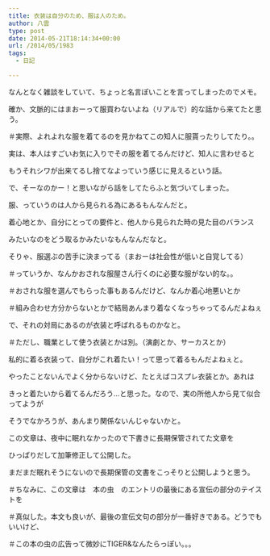 ```yaml
---
title: 衣装は自分のため、服は人のため。
author: 八雲
type: post
date: 2014-05-21T18:14:34+00:00
url: /2014/05/1983
tags:
  - 日記

---
```

なんとなく雑談をしていて、ちょっと名言ぽいことを言ってしまったのでメモ。
  
確か、文脈的にはまおーって服買わないよね（リアルで）的な話から来てたと思う。
  
＃実際、よれよれな服を着てるのを見かねてこの知人に服貰ったりしてたり。。

実は、本人はすごいお気に入りでその服を着てるんだけど、知人に言わせると
  
もうそれシワが出来てるし捨てなよっていう感じに見えるという話。

で、そーなのかー！と思いながら話をしてたらふと気づいてしまった。
  
服、っていうのは人から見られる為にあるもんなんだと。
  
着心地とか、自分にとっての要件と、他人から見られた時の見た目のバランス
  
みたいなのをどう取るかみたいなもんなんだなと。
  
そりゃ、服選ぶの苦手に決まってる（まおーは社会性が低いと自覚してる）
  
＃っていうか、なんかおされな服屋さん行くのに必要な服がない的な。。
  
＃おされな服を選んでもらった事もあるんだけど、なんか着心地悪いとか
  
＃組み合わせ方分からないとかで結局あんまり着なくなっちゃってるんだよねぇ

で、それの対局にあるのが衣装と呼ばれるものかなと。
  
＃ただし、職業として使う衣装とかは別。（演劇とか、サーカスとか）
  
私的に着る衣装って、自分がこれ着たい！って思って着るもんだよねぇと。
  
やったことないんでよく分からないけど、たとえばコスプレ衣装とか。あれは
  
きっと着たいから着てるんだろう…と思った。なので、実の所他人から見て似合ってようが
  
そうでなかろうが、あんまり関係ないんじゃないかと。

この文章は、夜中に眠れなかったので下書きに長期保管されてた文章を
  
ひっぱりだして加筆修正して公開した。
  
まだまだ眠れそうにないので長期保管の文書をこっそりと公開しようと思う。
  
＃ちなみに、この文章は　本の虫　のエントリの最後にある宣伝の部分のテイストを
  
＃真似した。本文も良いが、最後の宣伝文句の部分が一番好きである。どうでもいいけど、
  
＃この本の虫の広告って微妙にTIGER&なんたらっぽい。。。

